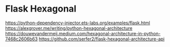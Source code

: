 # Flask Hexagonal

https://python-dependency-injector.ets-labs.org/examples/flask.html
https://alexgrover.me/writing/python-hexagonal-architecture
https://douwevandermeij.medium.com/hexagonal-architecture-in-python-7468c2606b63
https://github.com/serfer2/flask-hexagonal-architecture-api
